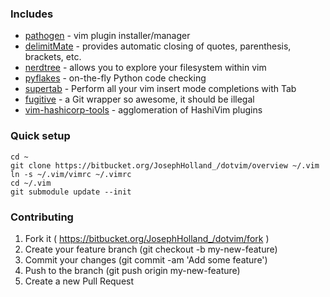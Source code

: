 ### Includes ###
 - [pathogen](https://github.com/tpope/vim-pathogen) - vim plugin installer/manager
 - [delimitMate](https://github.com/Raimondi/delimitMate) - provides automatic closing of quotes, parenthesis, brackets, etc.
 - [nerdtree](https://github.com/scrooloose/nerdtree/) - allows you to explore your filesystem within vim
 - [pyflakes](https://github.com/mitechie/pyflakes-pathogen) - on-the-fly Python code checking
 - [supertab](https://github.com/ervandew/supertab/) - Perform all your vim insert mode completions with Tab
 - [fugitive](https://github.com/tpope/vim-fugitive/) - a Git wrapper so awesome, it should be illegal
 - [vim-hashicorp-tools](https://github.com/hashivim/vim-hashicorp-tools/) - agglomeration of HashiVim plugins

### Quick setup ###
```
cd ~
git clone https://bitbucket.org/JosephHolland_/dotvim/overview ~/.vim
ln -s ~/.vim/vimrc ~/.vimrc
cd ~/.vim
git submodule update --init
```

### Contributing ###

 1. Fork it ( https://bitbucket.org/JosephHolland_/dotvim/fork )
 2. Create your feature branch (git checkout -b my-new-feature)
 3. Commit your changes (git commit -am 'Add some feature')
 4. Push to the branch (git push origin my-new-feature)
 5. Create a new Pull Request